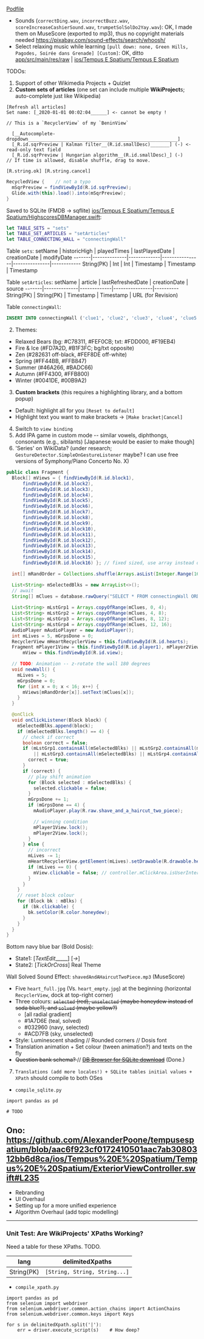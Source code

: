 [Podfile](ios/Tempus%20E%20Spatium/Podfile)
* Sounds (`correctDing.wav`, `incorrectBuzz.wav`, `scoreIncreaseCashierSound.wav`, `trumpetSolSolDo2Yay.wav`): OK, I made them on MuseScore (exported to mp3), thus no copyright materials needed https://pixabay.com/sound-effects/search/whoosh/
* Select relaxing music while learning `[pull down: none, Green Hills, Pagodes, Soirée dans Grenade] [Custom]`: OK, ditto [app/src/main/res/raw](app/src/main/res/raw) | [ios/Tempus E Spatium/Tempus E Spatium](ios/Tempus%20E%20Spatium/Tempus%20E%20Spatium)
<!-- bgmusic_green_hills 青山 -->
<!-- bgmusic_derry_air 倫敦德里小調 -->
<!-- bgmusic_lhiver 冬 -->

<!-- Unused: --><!-- bgmusic_pagodes 塔樓 --><!-- bgmusic_soiree_dans_grenade 格拉納達黃昏 -->

TODOs:
1. Support of other Wikimedia Projects + Quizlet
2. **Custom sets of articles** (one set can include multiple **WikiProject**s; auto-complete just like Wikipedia)
```
[Refresh all articles]
Set name: [_2020-01-01 00:02:04______] <- cannot be empty !

// This is a `RecyclerView` of my `BeninView`

  [__Autocomplete-dropdown_______________________________________________________]
  [_R.id.sqrPreview | Kalman filter__(R.id.smallDesc)_______] (-) <- read-only text field
  [_R.id.sqrPreview | Hungarian algorithm__(R.id.smallDesc)_] (-)
// If time is allowed, disable shuffle, drag to move.

[R.string.ok] [R.string.cancel]
```
```java
RecycledView {    // not a typo
  mSqrPreview = findViewById(R.id.sqrPreview);
  Glide.with(this).load().into(mSqrPreview);
}
```

Saved to SQLite (FMDB → sqflite) [ios/Tempus E Spatium/Tempus E Spatium/HighscoresDBManager.swift](ios/Tempus%20E%20Spatium/Tempus%20E%20Spatium/HighscoresDBManager.swift):

```swift
let TABLE_SETS = "sets"
let TABLE_SET_ARTICLES = "setArticles"
let TABLE_CONNECTING_WALL = "connectingWall"
```

Table `sets`: 
setName | historicHigh | playedTimes | lastPlayedDate | creationDate | modifyDate
-------|--------------|-------------|----------------|---------------|------------
String(PK) | Int | Int | Timestamp | Timestamp | Timestamp

Table `setArticles`: 
setName | article | lastRefreshedDate | creationDate | source
-------|--------------|-------------|----------------|----------
String(PK) | String(PK) | Timestamp | Timestamp | URL (for Revision)

Table `connectingWall`:
```sql
INSERT INTO connectingWall ('clue1', 'clue2', 'clue3', 'clue4', 'clue5', 'clue6', 'clue7', 'clue8', 'clue9', 'clue10', 'clue11', 'clue12', 'clue13', 'clue14', 'clue15', 'clue16', 'conn1', 'conn2', 'conn3', 'conn4') VALUES ('clue1', 'clue2', 'clue3', 'clue4', 'clue5', 'clue6', 'clue7', 'clue8', 'clue9', 'clue10', 'clue11', 'clue12', 'clue13', 'clue14', 'clue15', 'clue16', 'conn1', 'conn2', 'conn3', 'conn4')
```

2. Themes:
  * Relaxed Bears (bg: #C78311, #FEF0CB; txt: #FDD000, #F19EB4) <!-- 懶熊 -->
  * Fire & Ice (#FD7A2D, #B1F3FC; bg/txt opposite) <!-- 冰火 -->
  * Zen (#282631 off-black, #FEF8DE off-white) <!-- Yin yang-->  <!-- 禪 -->
  * Spring (#FF44BB, #FFB847) <!-- 春 -->
  * Summer (#46A266, #BADC66) <!-- 夏 -->
  * Autumn (#FF4300, #FFB800) <!-- 秋 -->
  * Winter (#0041DE, #00B9A2) <!-- 冬 -->
3. **Custom brackets** (this requires a highlighting library, and a bottom popup)
  * Default: highlight all for you `[Reset to default]` <!-- 重設 -->
  * Highlight text you want to make brackets -> `[Make bracket|Cancel]`
4. Switch to `view binding`
5. Add IPA game in custom mode -- similar vowels, diphthongs, consonants (e.g., sibilants) [Japanese would be easier to make though]
6. 'Series' on WikiData? (under research; `GestureDetector.SimpleOnGestureListener` maybe? I can use free versions of Symphony/Piano Concerto No. X)
```java
public class Fragment {
  Block[] mViews = { findViewById(R.id.block1),
      findViewById(R.id.block2),
      findViewById(R.id.block3),
      findViewById(R.id.block4),
      findViewById(R.id.block5),
      findViewById(R.id.block6),
      findViewById(R.id.block7),
      findViewById(R.id.block8),
      findViewById(R.id.block9),
      findViewById(R.id.block10),
      findViewById(R.id.block11),
      findViewById(R.id.block12),
      findViewById(R.id.block13),
      findViewById(R.id.block14),
      findViewById(R.id.block15),
      findViewById(R.id.block16) }; // fixed sized, use array instead of list

  int[] mRandOrder = Collections.shuffle(Arrays.asList(Integer.Range(16))); // fixed sized, array 1 to 16

  List<String> mSelectedBlks = new ArrayList<>();
  // await
  String[] mClues = database.rawQuery("SELECT * FROM connectingWall ORDER BY RANDOM() LIMIT 1;"); // get random row from
                                                                                                  // DB
  List<String> mLstGrp1 = Arrays.copyOfRange(mClues, 0, 4);
  List<String> mLstGrp2 = Arrays.copyOfRange(mClues, 4, 8);
  List<String> mLstGrp3 = Arrays.copyOfRange(mClues, 8, 12);
  List<String> mLstGrp4 = Arrays.copyOfRange(mClues, 12, 16);
  AudioPlayer mAudioPlayer = new AudioPlayer();
  int mLives = 5, mGrpsDone = 0;
  RecyclerView mHeartRecyclerView = this.findViewById(R.id.hearts);
  Fragment mPlayer1View = this.findViewById(R.id.player1), mPlayer2View = this.findViewById(R.id.player2),
      mView = this.findViewById(R.id.view);

  // TODO: Animation -- z-rotate the wall 180 degrees
  void newWall() {
    mLives = 5;
    mGrpsDone = 0;
    for (int x = 0; x < 16; x++) {
      mViews[mRandOrder[x]].setText(mClues[x]);
    }
  }

  @onClick
  void onClickListener(Block block) {
    mSelectedBlks.append(block);
    if (mSelectedBlks.length() == 4) {
      // check if correct
      boolean correct = false;
      if (mLstGrp1.containsAll(mSelectedBlks) || mLstGrp2.containsAll(mSelectedBlks)
          || mLstGrp3.containsAll(mSelectedBlks) || mLstGrp4.containsAll(mSelectedBlks)) {
        correct = true;
      }
      if (correct) {
        // play shift animation
        for (Block selected : mSelectedBlks) {
          selected.clickable = false;
        }
        mGrpsDone += 1;
        if (mGrpsDone == 4) {
          mAudioPlayer.play(R.raw.shave_and_a_haircut_two_piece);

          // winning condition
          mPlayer1View.lock();
          mPlayer2View.lock();
        }
      } else {
        // incorrect
        mLives -= 1;
        mHeartRecyclerView.getElement(mLives).setDrawable(R.drawable.heart_empty); // starts from 0
        if (mLives == 0) {
          mView.clickable = false; // controller.mClickArea.isUserInteractionEnabled = false
        }
      }
    }
    // reset block colour
    for (Block bk : mBlks) {
      if (bk.clickable) {
        bk.setColor(R.color.honeydew);
      }
    }
  }
}
```
Bottom navy blue bar (Bold Dosis):
* State1: [_TextEdit______] [_->_]
* State2: [_TickOrCross_] Real Theme

Wall Solved Sound Effect: `shavedAndAHaircutTwoPiece.mp3` (MuseScore)
  * Five `heart_full.jpg` (Vs. `heart_empty.jpg`) at the beginning (horizontal `RecyclerView`, dock at top-right corner)
  * Three colours: ~~`selected` (red), `unselected` (maybe honeydew instead of soda blue?), and `solved` (maybe yellow?)~~
    * [all radial gradient]
    * #1A7D6E (teal, solved)
    * #032960 (navy, selected)
    * #ACD7FB (sky, unselected)
  * Style: Luminescent shading // Rounded corners // Dosis font
  * Translation animation + Set colour (tween animation?) and texts on the fly
  * ~~Question bank schema? <!-- Copy for goodness sake -->~~ // ~~[DB Browser for SQLite download](https://sqlitebrowser.org/)~~ (Done.)
7. `Translations (add more locales!) + SQLite tables initial values + XPath` should compile to both OSes
  * `compile_sqlite.py`
```py3
import pandas as pd

# TODO
```
Ono:
https://github.com/AlexanderPoone/tempusespatium/blob/aac6f923cf0172410501aac7ab3080312bb6d8ca/ios/Tempus%20E%20Spatium/Tempus%20E%20Spatium/ExteriorViewController.swift#L235
------------------------

* Rebranding
* UI Overhaul
* Setting up for a more unified experience
* Algorithm Overhaul (add topic modelling)

------------------------------

### Unit Test: Are WikiProjects' XPaths Working?
Need a table for these XPaths. TODO.

lang | delimitedXpaths
-----|----------------
String(PK) | `[String, String, String...]`
  * `compile_xpath.py`
```py3
import pandas as pd
from selenium import webdriver
from selenium.webdriver.common.action_chains import ActionChains
from selenium.webdriver.common.keys import Keys

for s in delimitedXpath.split('|'):
    err = driver.execute_script(s)    # How deep?
```
